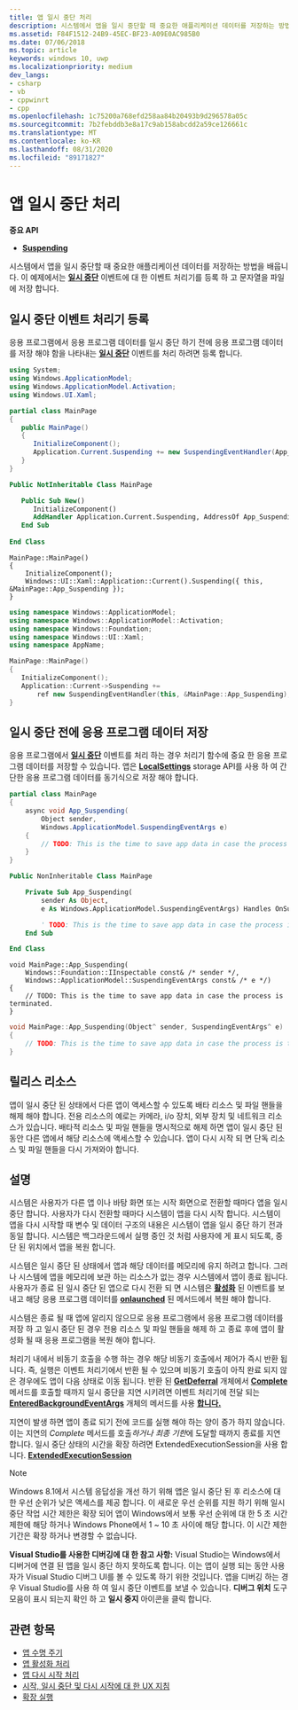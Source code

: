 ```yaml
---
title: 앱 일시 중단 처리
description: 시스템에서 앱을 일시 중단할 때 중요한 애플리케이션 데이터를 저장하는 방법을 배웁니다.
ms.assetid: F84F1512-24B9-45EC-BF23-A09E0AC985B0
ms.date: 07/06/2018
ms.topic: article
keywords: windows 10, uwp
ms.localizationpriority: medium
dev_langs:
- csharp
- vb
- cppwinrt
- cpp
ms.openlocfilehash: 1c75200a768efd258aa84b20493b9d296578a05c
ms.sourcegitcommit: 7b2febddb3e8a17c9ab158abcdd2a59ce126661c
ms.translationtype: MT
ms.contentlocale: ko-KR
ms.lasthandoff: 08/31/2020
ms.locfileid: "89171827"
---
```

# <a name="handle-app-suspend"></a>앱 일시 중단 처리

**중요 API**

- [**Suspending**](/uwp/api/windows.ui.xaml.application.suspending)

시스템에서 앱을 일시 중단할 때 중요한 애플리케이션 데이터를 저장하는 방법을 배웁니다. 이 예제에서는 [**일시 중단**](/uwp/api/windows.ui.xaml.application.suspending) 이벤트에 대 한 이벤트 처리기를 등록 하 고 문자열을 파일에 저장 합니다.

## <a name="register-the-suspending-event-handler"></a>일시 중단 이벤트 처리기 등록

응용 프로그램에서 응용 프로그램 데이터를 일시 중단 하기 전에 응용 프로그램 데이터를 저장 해야 함을 나타내는 [**일시 중단**](/uwp/api/windows.ui.xaml.application.suspending) 이벤트를 처리 하려면 등록 합니다.

```csharp
using System;
using Windows.ApplicationModel;
using Windows.ApplicationModel.Activation;
using Windows.UI.Xaml;

partial class MainPage
{
   public MainPage()
   {
      InitializeComponent();
      Application.Current.Suspending += new SuspendingEventHandler(App_Suspending);
   }
}
```

```vb
Public NotInheritable Class MainPage

   Public Sub New()
      InitializeComponent()
      AddHandler Application.Current.Suspending, AddressOf App_Suspending
   End Sub
   
End Class
```

```cppwinrt
MainPage::MainPage()
{
    InitializeComponent();
    Windows::UI::Xaml::Application::Current().Suspending({ this, &MainPage::App_Suspending });
}
```

```cpp
using namespace Windows::ApplicationModel;
using namespace Windows::ApplicationModel::Activation;
using namespace Windows::Foundation;
using namespace Windows::UI::Xaml;
using namespace AppName;

MainPage::MainPage()
{
   InitializeComponent();
   Application::Current->Suspending +=
       ref new SuspendingEventHandler(this, &MainPage::App_Suspending);
}
```

## <a name="save-application-data-before-suspension"></a>일시 중단 전에 응용 프로그램 데이터 저장

응용 프로그램에서 [**일시 중단**](/uwp/api/windows.ui.xaml.application.suspending) 이벤트를 처리 하는 경우 처리기 함수에 중요 한 응용 프로그램 데이터를 저장할 수 있습니다. 앱은 [**LocalSettings**](/uwp/api/windows.storage.applicationdata.localsettings) storage API를 사용 하 여 간단한 응용 프로그램 데이터를 동기식으로 저장 해야 합니다.

```csharp
partial class MainPage
{
    async void App_Suspending(
        Object sender,
        Windows.ApplicationModel.SuspendingEventArgs e)
    {
        // TODO: This is the time to save app data in case the process is terminated.
    }
}
```

```vb
Public NonInheritable Class MainPage

    Private Sub App_Suspending(
        sender As Object,
        e As Windows.ApplicationModel.SuspendingEventArgs) Handles OnSuspendEvent.Suspending

        ' TODO: This is the time to save app data in case the process is terminated.
    End Sub

End Class
```

```cppwinrt
void MainPage::App_Suspending(
    Windows::Foundation::IInspectable const& /* sender */,
    Windows::ApplicationModel::SuspendingEventArgs const& /* e */)
{
    // TODO: This is the time to save app data in case the process is terminated.
}
```

```cpp
void MainPage::App_Suspending(Object^ sender, SuspendingEventArgs^ e)
{
    // TODO: This is the time to save app data in case the process is terminated.
}
```

## <a name="release-resources"></a>릴리스 리소스

앱이 일시 중단 된 상태에서 다른 앱이 액세스할 수 있도록 배타 리소스 및 파일 핸들을 해제 해야 합니다. 전용 리소스의 예로는 카메라, i/o 장치, 외부 장치 및 네트워크 리소스가 있습니다. 배타적 리소스 및 파일 핸들을 명시적으로 해제 하면 앱이 일시 중단 된 동안 다른 앱에서 해당 리소스에 액세스할 수 있습니다. 앱이 다시 시작 되 면 단독 리소스 및 파일 핸들을 다시 가져와야 합니다.

## <a name="remarks"></a>설명

시스템은 사용자가 다른 앱 이나 바탕 화면 또는 시작 화면으로 전환할 때마다 앱을 일시 중단 합니다. 사용자가 다시 전환할 때마다 시스템이 앱을 다시 시작 합니다. 시스템이 앱을 다시 시작할 때 변수 및 데이터 구조의 내용은 시스템이 앱을 일시 중단 하기 전과 동일 합니다. 시스템은 백그라운드에서 실행 중인 것 처럼 사용자에 게 표시 되도록, 중단 된 위치에서 앱을 복원 합니다.

시스템은 일시 중단 된 상태에서 앱과 해당 데이터를 메모리에 유지 하려고 합니다. 그러나 시스템에 앱을 메모리에 보관 하는 리소스가 없는 경우 시스템에서 앱이 종료 됩니다. 사용자가 종료 된 일시 중단 된 앱으로 다시 전환 되 면 시스템은 [**활성화**](/uwp/api/windows.applicationmodel.core.coreapplicationview.activated) 된 이벤트를 보내고 해당 응용 프로그램 데이터를 [**onlaunched**](/uwp/api/windows.ui.xaml.application.onlaunched) 된 메서드에서 복원 해야 합니다.

시스템은 종료 될 때 앱에 알리지 않으므로 응용 프로그램에서 응용 프로그램 데이터를 저장 하 고 일시 중단 된 경우 전용 리소스 및 파일 핸들을 해제 하 고 종료 후에 앱이 활성화 될 때 응용 프로그램을 복원 해야 합니다.

처리기 내에서 비동기 호출을 수행 하는 경우 해당 비동기 호출에서 제어가 즉시 반환 됩니다. 즉, 실행은 이벤트 처리기에서 반환 될 수 있으며 비동기 호출이 아직 완료 되지 않은 경우에도 앱이 다음 상태로 이동 됩니다. 반환 된 [**GetDeferral**](/uwp/api/Windows.ApplicationModel) 개체에서 [**Complete**](/uwp/api/windows.foundation.deferral.complete) 메서드를 호출할 때까지 일시 중단을 지연 시키려면 이벤트 처리기에 전달 되는 [**EnteredBackgroundEventArgs**](/uwp/api/Windows.ApplicationModel) 개체의 메서드를 사용 [**합니다.**](/uwp/api/windows.foundation.deferral)

지연이 발생 하면 앱이 종료 되기 전에 코드를 실행 해야 하는 양이 증가 하지 않습니다. 이는 지연의 *Complete* 메서드를 호출*하거나 최종 기한*에 도달할 때까지 종료를 지연 합니다. 일시 중단 상태의 시간을 확장 하려면 ExtendedExecutionSession을 사용 합니다. [ **ExtendedExecutionSession**](run-minimized-with-extended-execution.md)

> [!NOTE]
> Windows 8.1에서 시스템 응답성을 개선 하기 위해 앱은 일시 중단 된 후 리소스에 대 한 우선 순위가 낮은 액세스를 제공 합니다. 이 새로운 우선 순위를 지원 하기 위해 일시 중단 작업 시간 제한은 확장 되어 앱이 Windows에서 보통 우선 순위에 대 한 5 초 시간 제한에 해당 하거나 Windows Phone에서 1 ~ 10 초 사이에 해당 합니다. 이 시간 제한 기간은 확장 하거나 변경할 수 없습니다.

**Visual Studio를 사용한 디버깅에 대 한 참고 사항:** Visual Studio는 Windows에서 디버거에 연결 된 앱을 일시 중단 하지 못하도록 합니다. 이는 앱이 실행 되는 동안 사용자가 Visual Studio 디버그 UI를 볼 수 있도록 하기 위한 것입니다. 앱을 디버깅 하는 경우 Visual Studio를 사용 하 여 일시 중단 이벤트를 보낼 수 있습니다. **디버그 위치** 도구 모음이 표시 되는지 확인 하 고 **일시 중지** 아이콘을 클릭 합니다.

## <a name="related-topics"></a>관련 항목

* [앱 수명 주기](app-lifecycle.md)
* [앱 활성화 처리](activate-an-app.md)
* [앱 다시 시작 처리](resume-an-app.md)
* [시작, 일시 중단 및 다시 시작에 대 한 UX 지침](./index.md)
* [확장 실행](run-minimized-with-extended-execution.md)

 

 